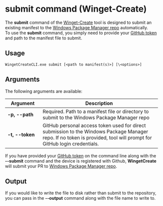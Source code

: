 # submit command (Winget-Create)

The **submit** command of the [Winget-Create](../README.md) tool is designed to submit an existing manifest to the [Windows Package Manager repo](https://docs.microsoft.com/en-us/windows/package-manager/) automatically.  
To use the **submit** command, you simply need to provide your [GitHub token](https://docs.github.com/en/github/authenticating-to-github/creating-a-personal-access-token) and path to the manifest file to submit.

## Usage

`WingetCreateCLI.exe submit [<path to manifest(s)>] [\<options>]`

## Arguments

The following arguments are available:

| <div style="width:100px">Argument</div>| Description |
|----------------  |-------------|
| **-p, --path**   |     Required. Path to a manifest file or directory to submit to the Windows Package Manager repo
| **-t, --token**  | GitHub personal access token used for direct submission to the Windows Package Manager repo. If no token is provided, tool will prompt for GitHub login credentials.

If you have provided your [GitHub token](https://docs.github.com/en/github/authenticating-to-github/creating-a-personal-access-token) on the command line along with the **--submit** command and the device is registered with Github, **WingetCreate** will submit your PR to [Windows Package Manager repo](https://docs.microsoft.com/en-us/windows/package-manager/).  

## Output 
If you would like to write the file to disk rather than submit to the repository, you can pass in the **--output** command along with the file name to write to.
